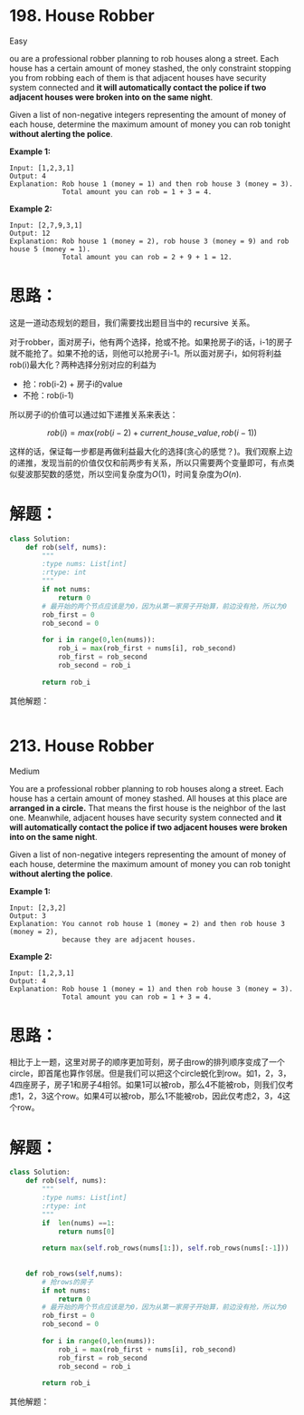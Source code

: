 # 198. House Robber

Easy

ou are a professional robber planning to rob houses along a street. Each house has a certain amount of money stashed, the only constraint stopping you from robbing each of them is that adjacent houses have security system connected and **it will automatically contact the police if two adjacent houses were broken into on the same night**.

Given a list of non-negative integers representing the amount of money of each house, determine the maximum amount of money you can rob tonight **without alerting the police**.

**Example 1:**

```
Input: [1,2,3,1]
Output: 4
Explanation: Rob house 1 (money = 1) and then rob house 3 (money = 3).
             Total amount you can rob = 1 + 3 = 4.
```

**Example 2:**

```
Input: [2,7,9,3,1]
Output: 12
Explanation: Rob house 1 (money = 2), rob house 3 (money = 9) and rob house 5 (money = 1).
             Total amount you can rob = 2 + 9 + 1 = 12.
```

# 思路：

这是一道动态规划的题目，我们需要找出题目当中的 recursive 关系。

对于robber，面对房子i，他有两个选择，抢或不抢。如果抢房子i的话，i-1的房子就不能抢了。如果不抢的话，则他可以抢房子i-1。所以面对房子i，如何将利益rob(i)最大化？两种选择分别对应的利益为

- 抢：rob(i-2) + 房子i的value
- 不抢：rob(i-1)

所以房子i的价值可以通过如下递推关系来表达：

$$rob(i) = max(rob(i-2) + current\_house\_value, rob(i-1))$$

这样的话，保证每一步都是再做利益最大化的选择(贪心的感觉？)。我们观察上边的递推，发现当前的价值仅仅和前两步有关系，所以只需要两个变量即可，有点类似斐波那契数的感觉，所以空间复杂度为$O(1)$，时间复杂度为$O(n)$.

# 解题：



```python
class Solution:
    def rob(self, nums):
        """
        :type nums: List[int]
        :rtype: int
        """
        if not nums:
            return 0
        # 最开始的两个节点应该是为0，因为从第一家房子开始算，前边没有抢，所以为0
        rob_first = 0
        rob_second = 0
        
        for i in range(0,len(nums)):
            rob_i = max(rob_first + nums[i], rob_second)
            rob_first = rob_second
            rob_second = rob_i
        
        return rob_i
```

其他解题：

```python

```

# 213. House Robber

Medium

You are a professional robber planning to rob houses along a street. Each house has a certain amount of money stashed. All houses at this place are **arranged in a circle.** That means the first house is the neighbor of the last one. Meanwhile, adjacent houses have security system connected and **it will automatically contact the police if two adjacent houses were broken into on the same night**.

Given a list of non-negative integers representing the amount of money of each house, determine the maximum amount of money you can rob tonight **without alerting the police**.

**Example 1:**

```
Input: [2,3,2]
Output: 3
Explanation: You cannot rob house 1 (money = 2) and then rob house 3 (money = 2),
             because they are adjacent houses.
```

**Example 2:**

```
Input: [1,2,3,1]
Output: 4
Explanation: Rob house 1 (money = 1) and then rob house 3 (money = 3).
             Total amount you can rob = 1 + 3 = 4.
```

# 思路：

相比于上一题，这里对房子的顺序更加苛刻，房子由row的排列顺序变成了一个circle，即首尾也算作邻居。但是我们可以把这个circle蜕化到row。如1，2，3，4四座房子，房子1和房子4相邻。如果1可以被rob，那么4不能被rob，则我们仅考虑1，2，3这个row。如果4可以被rob，那么1不能被rob，因此仅考虑2，3，4这个row。

# 解题：



```python
class Solution:
    def rob(self, nums):
        """
        :type nums: List[int]
        :rtype: int
        """
        if  len(nums) ==1:
            return nums[0]
        
        return max(self.rob_rows(nums[1:]), self.rob_rows(nums[:-1]))
    
    
    def rob_rows(self,nums):
        # 抢rows的房子
        if not nums:
            return 0
        # 最开始的两个节点应该是为0，因为从第一家房子开始算，前边没有抢，所以为0
        rob_first = 0
        rob_second = 0
        
        for i in range(0,len(nums)):
            rob_i = max(rob_first + nums[i], rob_second)
            rob_first = rob_second
            rob_second = rob_i
        
        return rob_i
```

其他解题：

```python

```

